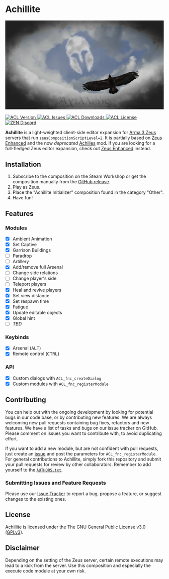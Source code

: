 <h1 align="left">Achillite</h1>
<p align="left">
    <img src="https://raw.githubusercontent.com/ArmaAchilles/Achillite/main/extras/assets/img/achilles-wallpaper.jpg" width="512" alt="Achillite">
</p>

<p align="left">
    <a href="https://github.com/ArmaAchilles/Achillite/releases/latest">
        <img src="https://img.shields.io/github/release/ArmaAchilles/Achillite.svg?label=Version&colorB=007EC6&style=flat-square" alt="ACL Version">
    </a>
    <a href="https://github.com/ArmaAchilles/Achillite/issues">
        <img src="https://img.shields.io/github/issues-raw/ArmaAchilles/Achillite.svg?style=flat-square&label=Issues" alt="ACL Issues">
    </a>
    <a href="https://github.com/ArmaAchilles/Achillite/releases">
        <img src="https://img.shields.io/github/downloads/ArmaAchilles/Achillite/total.svg?label=GitHub%20Downloads&colorB=brightgreen&style=flat-square" alt="ACL Downloads">
    </a>
    <a href="https://github.com/ArmaAchilles/Achillite/blob/main/LICENSE">
        <img src="https://img.shields.io/badge/License-GPLv3-red.svg?style=flat-square" alt="ACL License">
    </a>
    <a href="https://discord.gg/kN7Jnhr">
        <img src="https://img.shields.io/discord/364823341506363392.svg?label=Discord&style=flat-square&colorB=7683D5" alt="ZEN Discord">
    </a>
</p>

**Achillite** is a light-weighted client-side editor expansion for [Arma 3 Zeus](https://store.steampowered.com/app/275700/Arma_3_Zeus/) servers that run `zeusCompositionScriptLevel=2`.
It is partially based on [Zeus Enhanced](https://github.com/zen-mod/ZEN) and the now _deprecated_ [Achilles](https://github.com/ArmaAchilles/Achilles) mod.
If you are looking for a full-fledged Zeus editor expansion, check out [Zeus Enhanced](https://github.com/zen-mod/ZEN) instead.

## Installation
1. Subscribe to the composition on the Steam Workshop or get the composition manually from the [GitHub release](https://github.com/ArmaAchilles/Achillite/releases).
2. Play as Zeus.
3. Place the "Achillite Initializer" composition found in the category "Other".
4. Have fun!

## Features
### Modules
- [x] Ambient Animation
- [x] Set Captive
- [x] Garrison Buildings
- [ ] Paradrop
- [ ] Artillery
- [x] Add/remove full Arsenal
- [ ] Change side relations
- [ ] Change player's side
- [ ] Teleport players
- [x] Heal and revive players
- [x] Set view distance
- [x] Set respawn time
- [x] Fatigue
- [x] Update editable objects
- [x] Global hint
- [ ] _TBD_
### Keybinds
- [x] Arsenal (<kbd>ALT</kbd>)
- [x] Remote control (<kbd>CTRL</kbd>)
### API
- [x] Custom dialogs with `ACL_fnc_createDialog`
- [x] Custom modules with `ACL_fnc_registerModule`

## Contributing
You can help out with the ongoing development by looking for potential bugs in our code base, or by contributing new features.
We are always welcoming new pull requests containing bug fixes, refactors and new features.
We have a list of tasks and bugs on our issue tracker on GitHub.
Please comment on issues you want to contribute with, to avoid duplicating effort.

If you want to add a new module, but are not confident with pull requests, just create an [issue](https://github.com/ArmaAchilles/Achillite/issues/new?labels=feature&template=new_module.md) and post the parameters for `ACL_fnc_registerModule`.
For general contributions to Achillite, simply fork this repository and submit your pull requests for review by other collaborators.
Remember to add yourself to the [`AUTHORS.txt`](https://github.com/ArmaAchilles/Achillite/blob/main/AUTHORS.txt).

### Submitting Issues and Feature Requests
Please use our [Issue Tracker](https://github.com/ArmaAchilles/Achillite/issues) to report a bug, propose a feature, or suggest changes to the existing ones.

## License
Achillite is licensed under the The GNU General Public License v3.0 ([GPLv3](https://github.com/ArmaAchilles/Achillite/blob/main/LICENSE)).

## Disclaimer
Depending on the setting of the Zeus server, certain remote executions may lead to a kick from the server. Use this composition and especially the execute code module at your own risk.
